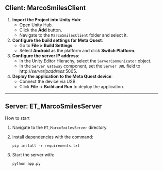 ## Client: MarcoSmilesClient
1. **Import the Project into Unity Hub**:
    - Open Unity Hub.
    - Click the **Add** button.
    - Navigate to the `MarcoSmilesClient` folder and select it.
2. **Configure the build settings for Meta Quest**:
    - Go to **File > Build Settings**.
    - Select **Android** as the platform and click **Switch Platform**.
3. **Configure the server IP address**:
    - In the Unity Editor Hierachy, select the `ServerCommunicator` object.
    - In the `Server Gateway` component, set the `Server URL` field to http://*serveripaddress*:5005.
4. **Deploy the application to the Meta Quest device**:
    - Connect the device via USB.
    - Click **File -> Build and Run** to deploy the application.
___

## Server: ET_MarcoSmilesServer
How to start

1. Navigate to the `ET_MarcoSmilesServer` directory.
2. Install dependencies with the command:
    
    ```shell
    pip install -r requirements.txt
    ```
    
3. Start the server with:
    
    ```shell
    python app.py
    ```
